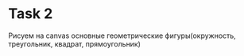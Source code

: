 # Task 2

Рисуем на canvas основные геометрические фигуры(окружность, треугольник, квадрат, прямоугольник)
